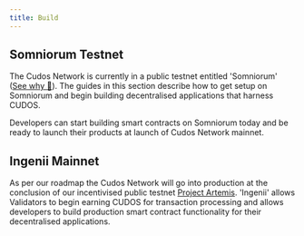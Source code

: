 ```yaml
---
title: Build
---
```


## Somniorum Testnet

The Cudos Network is currently in a public testnet entitled 'Somniorum' ([See why 🌝](https://en.wikipedia.org/wiki/Lacus_Somniorum)). The guides in this section describe how to get setup on Somniorum and begin building decentralised applications that harness CUDOS.

Developers can start building smart contracts on Somniorum today and be ready to launch their products at launch of Cudos Network mainnet.

## Ingenii Mainnet

As per our roadmap the Cudos Network will go into production at the conclusion of our incentivised public testnet [Project Artemis](/earn/incentives.html). 'Ingenii' allows Validators to begin earning CUDOS for transaction processing and allows developers to build production smart contract functionality for their decentralised applications.
